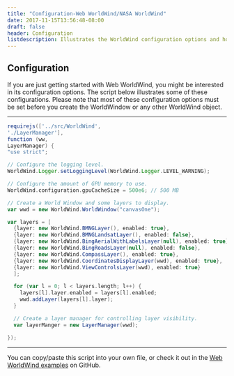 ```yaml
---
title: "Configuration-Web WorldWind/NASA WorldWind"
date: 2017-11-15T13:56:48-08:00
draft: false
header: Configuration
listdescription: Illustrates the WorldWind configuration options and how to set them.
---
```


## Configuration

If you are just getting started with Web WorldWind, you might be interested in its configuration options. The script
below illustrates some of these configurations. Please note that most of these configuration options must be set
before you create the WorldWindow or any other WorldWind object.

---

```groovy
requirejs(['../src/WorldWind',
'./LayerManager'],
function (ww,
LayerManager) {
"use strict";

// Configure the logging level.
WorldWind.Logger.setLoggingLevel(WorldWind.Logger.LEVEL_WARNING);

// Configure the amount of GPU memory to use.
WorldWind.configuration.gpuCacheSize = 500e6; // 500 MB

// Create a World Window and some layers to display.
var wwd = new WorldWind.WorldWindow("canvasOne");

var layers = [
  {layer: new WorldWind.BMNGLayer(), enabled: true},
  {layer: new WorldWind.BMNGLandsatLayer(), enabled: false},
  {layer: new WorldWind.BingAerialWithLabelsLayer(null), enabled: true},
  {layer: new WorldWind.BingRoadsLayer(null), enabled: false},
  {layer: new WorldWind.CompassLayer(), enabled: true},
  {layer: new WorldWind.CoordinatesDisplayLayer(wwd), enabled: true},
  {layer: new WorldWind.ViewControlsLayer(wwd), enabled: true}
  ];

  for (var l = 0; l < layers.length; l++) {
    layers[l].layer.enabled = layers[l].enabled;
    wwd.addLayer(layers[l].layer);
  }

  // Create a layer manager for controlling layer visibility.
  var layerManger = new LayerManager(wwd);

});
```
---

You can copy/paste this script into your own file, or check it out in the [Web WorldWind examples](https://github.com/NASAWorldWind/WebWorldWind/tree/develop/examples)
on GitHub.